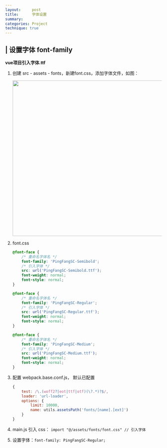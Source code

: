 ```yaml
---
layout:     post
title:      字体设置
summary: 
categories: Project
technique: true
---
```


## | 设置字体 font-family

**vue项目引入字体.ttf**

1. 创建 src - assets - fonts，新建font.css，添加字体文件，如图： 

    <img src="https://raw.githubusercontent.com/Selenamona/Selenamona.github.io/master/assets/images/bug_font_family.png" width="500"/>

2. font.css 

    ```css
    @font-face {  
        /* 重命名字体名 */
        font-family: 'PingFangSC-Semibold';  
        /* 引入字体 */
        src: url('PingFangSC-Semibold.ttf');  
        font-weight: normal;  
        font-style: normal;  
    }  

    @font-face {  
        /* 重命名字体名 */
        font-family: 'PingFangSC-Regular';  
        /* 引入字体 */
        src: url('PingFangSC-Regular.ttf');  
        font-weight: normal;  
        font-style: normal;  
    }  

    @font-face {  
        /* 重命名字体名 */
        font-family: 'PingFangSC-Medium';  
        /* 引入字体 */
        src: url('PingFangSC-Medium.ttf');  
        font-weight: normal;  
        font-style: normal;  
    }  
    ```

3. 配置 webpack.base.conf.js， 默认已配置

    ```js
    {
        test: /\.(woff2?|eot|ttf|otf)(\?.*)?$/,
        loader: 'url-loader',
        options: {
            limit: 10000,
            name: utils.assetsPath('fonts/[name].[ext]')
        }
    }
    ```
4. main.js 引入 css： ```import "@/assets/fonts/font.css" // 引入字体```

5. 设置字体：```font-family: PingFangSC-Regular;```
